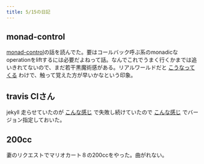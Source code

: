 ```yaml
---
title: 5/15の日記
---
```


## monad-control

[monad-control](http://www.yesodweb.com/blog/2011/08/monad-control)の話を読んでた。要はコールバック呼ぶ系のmonadicなoperationをliftするには必要だよねって話。なんでこれでうまく行くかまでは追いきれてないので、まだ若干黒魔術感がある。リアルワールドだと [こうなってくる](https://github.com/kazu-yamamoto/ghc-mod/blob/master/Language/Haskell/GhcMod/Monad/Types.hs#L354) わけで、触って覚えた方が早いかなという印象。

## travis CIさん

jekyll 走らせていたのが [こんな感じ](https://travis-ci.org/hiratara/hiratara.github.io/builds/62823486) で失敗し続けていたので [こんな感じ](https://github.com/hiratara/hiratara.github.io/commit/96b2b09fa2433de801d0ac440a931d11e1f2b616) でバージョン指定しておいた。

## 200cc

妻のリクエストでマリオカート８の200ccをやった。曲がれない。

